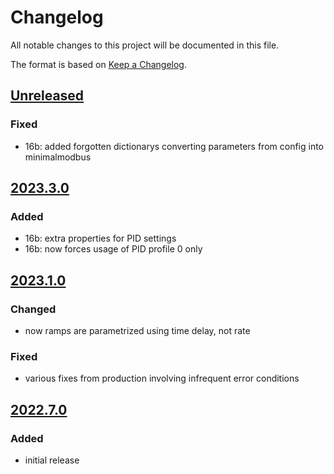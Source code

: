 # Changelog
All notable changes to this project will be documented in this file.

The format is based on [Keep a Changelog](https://keepachangelog.com/).

## [Unreleased]

### Fixed
- 16b: added forgotten dictionarys converting parameters from config into minimalmodbus

## [2023.3.0]

### Added
- 16b: extra properties for PID settings
- 16b: now forces usage of PID profile 0 only

## [2023.1.0]

### Changed
- now ramps are parametrized using time delay, not rate

### Fixed
- various fixes from production involving infrequent error conditions

## [2022.7.0]

### Added
- initial release

[Unreleased]: https://github.com/yaq-project/yaqd-dwyer/compare/v2023.3.0...main
[2023.3.0]: https://github.com/yaq-project/yaqd-dwyer/compare/v2023.1.0...2023.3.0
[2023.1.0]: https://github.com/yaq-project/yaqd-dwyer/compare/v2022.7.0...2023.1.0
[2022.7.0]: https://gihub.com/yaq-project/yaqd-dwyer/tags/v2022.7.0
